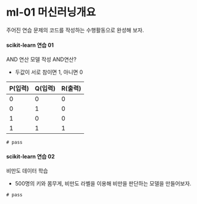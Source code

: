 # ml-01 머신러닝개요


주어진 연습 문제의 코드를 작성하는 수행활동으로 완성해 보자. 
#### scikit-learn 연습 01

AND 연산 모델 작성
AND연산?
- 두값이 서로 참이면 1, 아니면 0

|P(입력)| Q(입력)| R(출력)|
|---|---|---|
| 0| 0| 0|
| 0| 1| 0|
| 1| 0| 0|
| 1| 1| 1|
```
# pass
```

#### scikit-learn 연습 02
비만도 데이터 학습
- 500명의 키와 몸무게, 비만도 라벨을 이용해 비만을 판단하는 모델을 만들어보자.
```
# pass
```